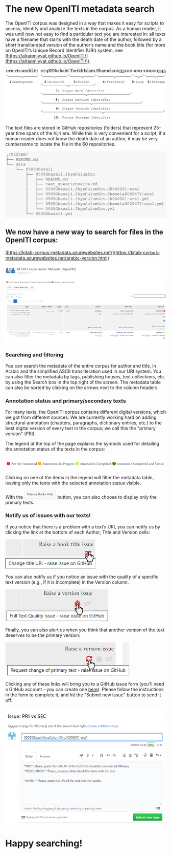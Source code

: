 # The new OpenITI metadata search

The OpenITI corpus was designed in a way that makes it easy for scripts to access, identify and analyze the texts in the corpus. As a human reader, it was until now not easy to find a particular text you are interested in: all texts have a filename that starts with the death date of the author, followed by a short transliterated version of the author’s name and the book title (for more on OpenITI’s Unique Record Identifier (URI) system, see [https://alraqmiyyat.github.io/OpenITI/](https://alraqmiyyat.github.io/OpenITI/)).

![OpenITI Unique Record Identifiers](img/OpenITI_CTS_URI.png)

The text files are stored in GitHub repositories (folders) that represent 25-year time spans of the hijri era. While this is very convenient for a script, if a human reader does not know the death date of an author, it may be very cumbersome to locate the file in the 60 repositories. 

![OpenITI folder system](img/OpenITI_folder_system.png)

## We now have a new way to search for files in the OpenITI corpus: 

[https://kitab-corpus-metadata.azurewebsites.net/](https://kitab-corpus-metadata.azurewebsites.net/arabic-version.html)

![Metadata search page](img/Metadata_search_page.png)

### Searching and filtering

You can search the metadata of the entire corpus for author and title, in Arabic and the simplified ASCII transliteration used in our URI system. You can also filter the metadata by tags, publishing houses, text collections, etc. by using the Search box in the top right of the screen. The metadata table can also be sorted by clicking on the arrows next to the column headers. 

### Annotation status and primary/secondary texts

For many texts, the OpenITI corpus contains different digital versions, which we got from different sources. We are currently working hard on adding structural annotation (chapters, paragraphs, dictionary entries, etc.) to the best digital version of every text in the corpus; we call this the "primary version" (PRI). 

The legend at the top of the page explains the symbols used for detailing the annotation status of the texts in the corpus:

![annotation status](img/annotation_status.png)

Clicking on one of the items in the legend will filter the metadata table, leaving only the texts with the selected annotation status visible.

With the ![primary books only button](img/primary_books_button.png) button, you can also choose to display only the primary texts. 

### Notify us of issues with our texts!

If you notice that there is a problem with a text’s URI, you can notify us by clicking the link at the bottom of each Author, Title and Version cells:

![book issue](img/title_issue.png)

You can also notify us if you notice an issue with the quality of a specific text version (e.g., if it is incomplete) in the Version column.

![version issue](img/version_issue.png)

Finally, you can also alert us when you think that another version of the text deserves to be the primary version: 

![primary/secondary issue](img/primary_issue.png)

Clicking any of these links will bring you to a GitHub issue form (you'll need a GitHub account - you can create one [here](www.github.com)). Please follow the instructions in the form to complete it, and hit the "Submit new issue" button to send it off: 

![GitHub issue form](img/GithubIssueForm.png)

# Happy searching!
